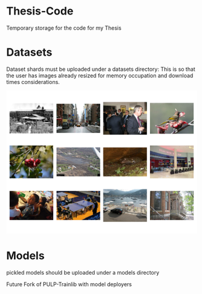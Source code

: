 # Thesis-Code
Temporary storage for the code for my Thesis
# Datasets
Dataset shards must be uploaded under a datasets directory:
  This is so that the user has images already resized for memory occupation and download times considerations.
  
  <img src="/assets/wakevision_random.png" width="600" alt="Diagram">
  
# Models
pickled models should be uploaded under a models directory

Future Fork of PULP-Trainlib with model deployers
